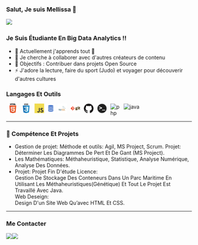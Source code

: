 ### Salut, Je suis Mellissa 👋
![](https://geekflare.com/wp-content/uploads/2021/02/adding-comments-in-code-1200x385.jpg)

### Je Suis Étudiante En Big Data Analytics !!

- 🌱 Actuellement j'apprends tout 🤣
- 👯 Je cherche à collaborer avec d'autres créateurs de contenu
- 🥅 Objectifs : Contribuer dans projets Open Source
- ⚡ J'adore la lecture, faire du sport (Judo) et voyager pour découverir d'autres cultures



### Langages Et Outils


<img align="left" alt="HTML5" width="26px"  style="    margin: 0 5px;" src="https://raw.githubusercontent.com/github/explore/80688e429a7d4ef2fca1e82350fe8e3517d3494d/topics/html/html.png" />
<img align="left" alt="CSS3" width="26px" style="    margin: 0 5px;" src="https://raw.githubusercontent.com/github/explore/80688e429a7d4ef2fca1e82350fe8e3517d3494d/topics/css/css.png" />
<img align="left" alt="JavaScript" width="26px" style="margin: 0 5px;" src="https://raw.githubusercontent.com/github/explore/80688e429a7d4ef2fca1e82350fe8e3517d3494d/topics/javascript/javascript.png" />
<img align="left" alt="SQL" width="26px" src="https://raw.githubusercontent.com/github/explore/80688e429a7d4ef2fca1e82350fe8e3517d3494d/topics/sql/sql.png" />
<img align="left" alt="MySQL" width="26px" style="margin: 0 5px;" src="https://raw.githubusercontent.com/github/explore/80688e429a7d4ef2fca1e82350fe8e3517d3494d/topics/mysql/mysql.png" />
<img align="left" alt="Git" width="26px" style="    margin: 0 5px;" src="https://raw.githubusercontent.com/github/explore/80688e429a7d4ef2fca1e82350fe8e3517d3494d/topics/git/git.png" />
<img align="left" alt="GitHub" width="26px"  style="margin: 0 5px;" src="https://raw.githubusercontent.com/github/explore/78df643247d429f6cc873026c0622819ad797942/topics/github/github.png" />
<img align="left" alt="Terminal" width="26px" style="margin: 0 5px;" src="https://raw.githubusercontent.com/github/explore/80688e429a7d4ef2fca1e82350fe8e3517d3494d/topics/terminal/terminal.png" />
<img align="left" alt="php" width="26px" style="margin: 0 5px;"src="https://img.icons8.com/color/48/000000/php.png" />
<img align="left" alt="java" style="margin: 0 5px; display:block;height:25px" src="https://img.icons8.com/color/48/000000/python.png"/>


<br />
<br />

---

### 📕 Compétence Et Projets

<!-- Mes Compétence:START -->
- Gestion de projet: 
   Méthode et outils: Agil, MS Project, Scrum.
   Projet: Déterminer Les Diagrammes De Pert Et De Gant (MS Project).
- Les Mathématiques: Méthaheuristique, Statistique, Analyse Numérique, Analyse Des Données.
- Projet: 
   Projet Fin D'étude Licence:\
   Gestion De Stockage Des Conteneurs Dans Un Parc Maritime En Utilisant Les Méthaheuristiques(Génétique) Et Tout Le Projet Est Travaillé Avec Java.
   \
   Web Deseign:\
   Design D'un Site Web Qu’avec HTML Et CSS.
<!-- Mes Compétence:END -->
---
### Me Contacter 
<p align="left">

[<a href = "https://www.linkedin.com/in/subham-raoniar/"><img src="https://img.icons8.com/fluent/48/000000/linkedin.png"/></a>][linkedin][<a href = "https://www.instagram.com/subhamraoniar/"><img src="https://img.icons8.com/fluent/48/000000/instagram-new.png"/></a>][instagram]

</p>



[instagram]: https://www.instagram.com/melani_tech/?hl=fr
[linkedin]: https://www.linkedin.com/in/mellissa-misraoui-427719180/
